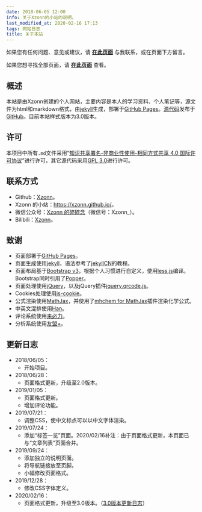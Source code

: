 ```yaml
---
date: 2018-06-05 12:00
info: 关于Xzonn的小站的说明。
last_modified_at: 2020-02-16 17:13
tags: 网站日志
title: 关于本站
---
```

如果您有任何问题、意见或建议，请 **[在此页面](https://github.com/Xzonn/Xzonn.github.io/issues)** 与我联系，或在页面下方留言。

如果您想寻找全部页面，请 **[在此页面](/pages.html)** 查看。

## 概述

本站是由Xzonn创建的个人网站，主要内容是本人的学习资料、个人笔记等，源文件为html和markdown格式，由[jekyll](https://jekyllrb.com/)生成，部署于[GitHub Pages](https://pages.github.com/)。[源代码](https://github.com/Xzonn/Xzonn.github.io/)发布于[GitHub](https://github.com)。目前本站样式版本为3.0版本。

## 许可

本项目中所有`.md`文件采用“[知识共享署名-非商业性使用-相同方式共享 4.0 国际许可协议](http://creativecommons.org/licenses/by-nc-sa/4.0/)”进行许可，其它源代码采用[GPL 3.0](https://github.com/Xzonn/xzonn.github.io/blob/master/LICENSE)进行许可。

## 联系方式

- Github：[Xzonn](https://github.com/Xzonn/)。
- Xzonn 的小站：<https://xzonn.github.io/>。
- 微信公众号：[Xzonn 的碎碎念](http://weixin.qq.com/r/syorL-fELT9RKbNMb383)（微信号：Xzonn_）。
- Bilibili：[Xzonn](https://space.bilibili.com/16114399)。

## 致谢

- 页面部署于[GitHub Pages](https://pages.github.com/)。
- 页面生成使用[jekyll](https://jekyllrb.com/)，语法参考了[jekyllCN](https://jekyllcn.com/)的教程。
- 页面布局基于[Bootstrap v3](https://getbootstrap.com/docs/3.4/)，根据个人习惯进行自定义，使用[less.js](http://lesscss.org/)编译。Bootstrap同时引用了[Popper](https://popper.js.org/)。
- 页面处理使用[jQuery](https://jquery.com/)，以及jQuery插件[jquery.qrcode.js](https://jeromeetienne.github.io/jquery-qrcode/)。
- Cookies处理使用[js-cookie](https://github.com/js-cookie/js-cookie/)。
- 公式渲染使用[MathJax](https://www.mathjax.org/)，并使用了[mhchem for MathJax](https://github.com/mhchem/MathJax-mhchem)插件渲染化学公式。
- 中英文混排使用[Han](https://hanzi.pro/)。
- 评论系统使用[来必力](https://livere.com/)。
- 分析系统使用[友盟+](https://web.umeng.com/)。

## 更新日志
- 2018/06/05：
  - 开始项目。
- 2018/06/28：
  - 页面格式更新，升级至2.0版本。
- 2019/01/05：
  - 页面格式更新。
  - 增加评论功能。
- 2019/07/21：
  - 调整CSS，使中文标点可以以中文字体渲染。
- 2019/07/24：
  - 添加“标签一览”页面。<span class="footnote">2020/02/16补注：由于页面格式更新，本页面已与“文章列表”页面合并。</span>
- 2019/09/24：
  - 添加独立的说明页面。
  - 将导航链接放至页脚。
  - 小幅修改页面格式。
- 2019/12/28：
  - 修改CSS字体定义。
- 2020/02/16：
  - 页面格式更新，升级至3.0版本。（[3.0版本更新日志](posts/Update-3-0.html)）
